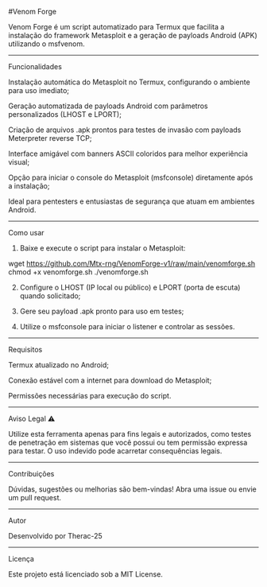 #Venom Forge

Venom Forge é um script automatizado para Termux que facilita a instalação do framework Metasploit e a geração de payloads Android (APK) utilizando o msfvenom.


---

Funcionalidades

Instalação automática do Metasploit no Termux, configurando o ambiente para uso imediato;

Geração automatizada de payloads Android com parâmetros personalizados (LHOST e LPORT);

Criação de arquivos .apk prontos para testes de invasão com payloads Meterpreter reverse TCP;

Interface amigável com banners ASCII coloridos para melhor experiência visual;

Opção para iniciar o console do Metasploit (msfconsole) diretamente após a instalação;

Ideal para pentesters e entusiastas de segurança que atuam em ambientes Android.



---

Como usar

1. Baixe e execute o script para instalar o Metasploit:



wget https://github.com/Mtx-rng/VenomForge-v1/raw/main/venomforge.sh
chmod +x venomforge.sh
./venomforge.sh

2. Configure o LHOST (IP local ou público) e LPORT (porta de escuta) quando solicitado;


3. Gere seu payload .apk pronto para uso em testes;


4. Utilize o msfconsole para iniciar o listener e controlar as sessões.




---

Requisitos

Termux atualizado no Android;

Conexão estável com a internet para download do Metasploit;

Permissões necessárias para execução do script.



---

Aviso Legal ⚠️

Utilize esta ferramenta apenas para fins legais e autorizados, como testes de penetração em sistemas que você possui ou tem permissão expressa para testar. O uso indevido pode acarretar consequências legais.


---

Contribuições

Dúvidas, sugestões ou melhorias são bem-vindas! Abra uma issue ou envie um pull request.


---

Autor

Desenvolvido por Therac-25


---

Licença

Este projeto está licenciado sob a MIT License.